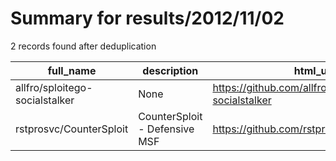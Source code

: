 
# Summary for results/2012/11/02
    
2 records found after deduplication

| full_name | description | html_url | matched_list | matched_count | pushed_at | size | stargazers_count | language | forks_count |
|--------------------------------|-------------------------------|---------------------------------------------------|----------------|-----------------|---------------------------|--------|--------------------|------------|---------------|
| allfro/sploitego-socialstalker | None | https://github.com/allfro/sploitego-socialstalker | ['sploit'] | 1 | 2012-11-02 01:45:27+00:00 | 116 | 1 | Python | 2 |
| rstprosvc/CounterSploit | CounterSploit - Defensive MSF | https://github.com/rstprosvc/CounterSploit | ['sploit'] | 1 | 2012-11-02 07:09:01+00:00 | 9300 | 3 | Ruby | 2 |
